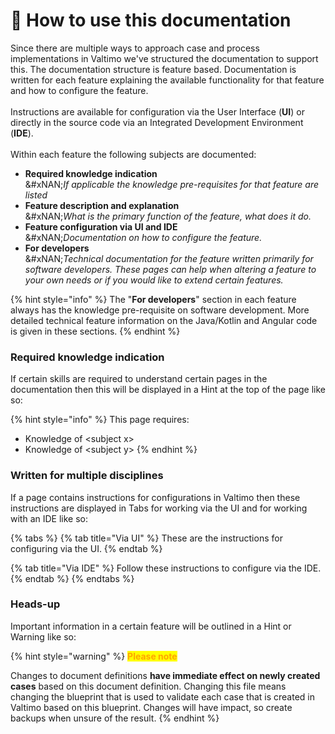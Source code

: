 # 📖 How to use this documentation

Since there are multiple ways to approach case and process implementations in Valtimo we've structured the documentation to support this. The documentation structure is feature based. Documentation is written for each feature explaining the available functionality for that feature and how to configure the feature.\
\
Instructions are available for configuration via the User Interface (**UI**) or directly in the source code via an Integrated Development Environment (**IDE**).\
\
Within each feature the following subjects are documented:

* **Required knowledge indication**\
  &#xNAN;_&#x49;f applicable the knowledge pre-requisites for that feature are listed_
* **Feature description and explanation**\
  &#xNAN;_&#x57;hat is the primary function of the feature, what does it do._
* **Feature configuration via UI and IDE**\
  &#xNAN;_&#x44;ocumentation on how to configure the feature._
* **For developers**\
  &#xNAN;_&#x54;echnical documentation for the feature written primarily for software developers. These pages can help when altering a feature to your own needs or if you would like to extend certain features._

{% hint style="info" %}
The "**For developers**" section in each feature always has the knowledge pre-requisite on software development. More detailed technical feature information on the Java/Kotlin and Angular code is given in these sections.
{% endhint %}

### Required knowledge indication

If certain skills are required to understand certain pages in the documentation then this will be displayed in a Hint at the top of the page like so:

{% hint style="info" %}
This page requires:

* Knowledge of \<subject x>
* Knowledge of \<subject y>
{% endhint %}

### Written for multiple disciplines

If a page contains instructions for configurations in Valtimo then these instructions are displayed in Tabs for working via the UI and for working with an IDE like so:

{% tabs %}
{% tab title="Via UI" %}
These are the instructions for configuring via the UI.
{% endtab %}

{% tab title="Via IDE" %}
Follow these instructions to configure via the IDE.
{% endtab %}
{% endtabs %}

### Heads-up

Important information in a certain feature will be outlined in a Hint or Warning like so:

{% hint style="warning" %}
<mark style="color:orange;">**Please note**</mark>

Changes to document definitions **have immediate effect on newly created cases** based on this document definition. Changing this file means changing the blueprint that is used to validate each case that is created in Valtimo based on this blueprint. Changes will have impact, so create backups when unsure of the result.
{% endhint %}
